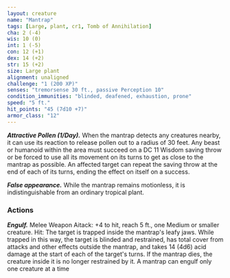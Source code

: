 ```yaml
---
layout: creature
name: "Mantrap"
tags: [Large, plant, cr1, Tomb of Annihilation]
cha: 2 (-4)
wis: 10 (0)
int: 1 (-5)
con: 12 (+1)
dex: 14 (+2)
str: 15 (+2)
size: Large plant
alignment: unaligned
challenge: "1 (200 XP)"
senses: "tremorsense 30 ft., passive Perception 10"
condition_immunities: "blinded, deafened, exhaustion, prone"
speed: "5 ft."
hit_points: "45 (7d10 +7)"
armor_class: "12"
---
```


***Attractive Pollen (1/Day).*** When the mantrap detects any creatures nearby, it can use its reaction to release pollen out to a radius of 30 feet. Any beast or humanoid within the area must succeed on a DC 11 Wisdom saving throw or be forced to use all its movement on its turns to get as close to the mantrap as possible. An affected target can repeat the saving throw at the end of each of its turns, ending the effect on itself on a success.

***False appearance.*** While the mantrap remains motionless, it is indistinguishable from an ordinary tropical plant.

### Actions

***Engulf.*** Melee Weapon Aitack: +4 to hit, reach 5 ft., one Medium or smaller creature. Hit: The target is trapped inside the mantrap's leafy jaws. While trapped in this way, the target is blinded and restrained, has total cover from attacks and other effects outside the mantrap, and takes 14 (4d6) acid damage at the start of each of the target's turns. If the mantrap dies, the creature inside it is no longer restrained by it. A mantrap can engulf only one creature at a time